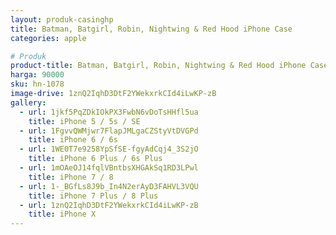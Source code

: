 ```yaml
---
layout: produk-casinghp
title: Batman, Batgirl, Robin, Nightwing & Red Hood iPhone Case
categories: apple

# Produk
product-title: Batman, Batgirl, Robin, Nightwing & Red Hood iPhone Case
harga: 90000
sku: hn-1078
image-drive: 1znQ2IqhD3DtF2YWekxrkCId4iLwKP-zB
gallery:
  - url: 1jkf5PqZDkIOkPX3FwbN6vDoTsHHfl5ua
    title: iPhone 5 / 5s / SE
  - url: 1FgvvQWMjwr7FlapJMLgaCZStyVtDVGPd
    title: iPhone 6 / 6s
  - url: 1WE0T7e9258YpSfSE-fgyAdCqj4_3S2jO
    title: iPhone 6 Plus / 6s Plus
  - url: 1mOAeOJ14fqlVBntbsXHGAkSq1RD3LPwl
    title: iPhone 7 / 8
  - url: 1-_BGfLs8J9b_In4N2erAyD3FAHVL3VQU
    title: iPhone 7 Plus / 8 Plus
  - url: 1znQ2IqhD3DtF2YWekxrkCId4iLwKP-zB
    title: iPhone X
---
```

